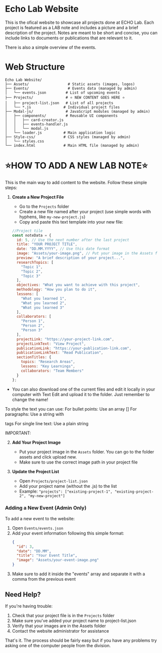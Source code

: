 # Echo Lab Website

This is the ofical website to showcase all projects done at ECHO Lab. Each project is featured as a LAB note and includes a picture and a brief description of the project. Notes are meant to be short and concise, you can include links to documents or publications that are relevant to it.

There is also a simple overview of the events.


# Web Structure

```
Echo Lab Website/
├── Assets/                  # Static assets (images, logos)
├── Events/                  # Events data (managed by admin)
│   └── events.json         # List of upcoming events
├── Projects/               # ⭐ NEW CONTENT GOES HERE ⭐
│   ├── project-list.json   # List of all projects
│   └── *.js               # Individual project files
├── Modal-js/               # JavaScript modules (managed by admin)
│   ├── components/         # Reusable UI components
│   │   ├── card-creator.js
│   │   ├── events-handler.js
│   │   └── modal.js
│   └── loader.js          # Main application logic
├── Style-css/             # CSS styles (managed by admin)
│   └── styles.css
└── index.html             # Main HTML file (managed by admin)
```


# ⭐HOW TO ADD A NEW LAB NOTE⭐

This is the main way to add content to the website. Follow these simple steps:

1. **Create a New Project File**
   - Go to the `Projects` folder
   - Create a new file named after your project (use simple words with hyphens, like `my-new-project.js`)
   - Copy and paste this text template into your new file:

   ```javascript
   //Project tile
   const noteData = {
     id: 5, // Use the next number after the last project
     title: "YOUR PROJECT TITLE",
     date: "DD.MM.YYYY", // Use this date format
     image: "Assets/your-image.png", // Put your image in the Assets folder
     preview: "A brief description of your project...",
     researchTopics: [
       "Topic 1",
       "Topic 2",
       "Topic 3"
     ],
     objectives: "What you want to achieve with this project",
     methodology: "How you plan to do it",
     lessons: [
       "What you learned 1",
       "What you learned 2",
       "What you learned 3"
     ],
     collaborators: [
       "Person 1",
       "Person 2",
       "Person 3"
     ],
     projectLink: "https://your-project-link.com",
     projectLinkText: "View Project",
     publicationLink: "https://your-publication-link.com",
     publicationLinkText: "Read Publication",
     sectionTitles: {
       topics: "Research Areas",
       lessons: "Key Learnings",
       collaborators: "Team Members"
     }
   };
   ```
* You can also download one of the current files and edit it locally in your computer with Text Edit and upload it to the folder. Just remember to change the name!

To style the text you can use: 
For bullet points: Use an array []
For paragraphs: Use a string with <p> tags
For single line text: Use a plain string

IMPORTANT: 


2. **Add Your Project Image**
   - Put your project image in the `Assets` folder. You can go to the folder assets and click upload new.
   - Make sure to use the correct image path in your project file

3. **Update the Project List**
   - Open `Projects/project-list.json`
   - Add your project name (without the .js) to the list
   - Example: `"projects": ["existing-project-1", "existing-project-2", "my-new-project"]`


### Adding a New Event (Admin Only)

To add a new event to the website:

1. Open `Events/events.json`
2. Add your event information following this simple format:
   ```json
   {
     "id": 3,
     "date": "DD.MM",
     "title": "Your Event Title",
     "image": "Assets/your-event-image.png"
   }
   ```
3. Make sure to add it inside the "events" array and separate it with a comma from the previous event

## Need Help?

If you're having trouble:
1. Check that your project file is in the `Projects` folder
2. Make sure you've added your project name to project-list.json
3. Verify that your images are in the Assets folder
4. Contact the website administrator for assistance

That's it. The process should be fairly easy but if you have any problems try asking one of the computer people from the division.
